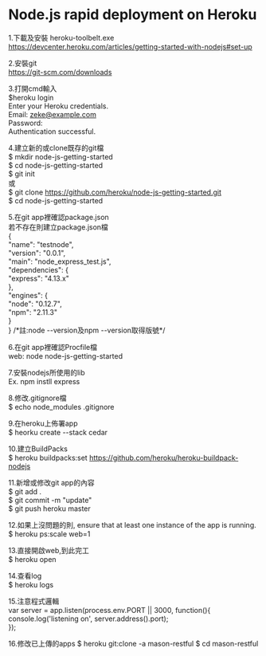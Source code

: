 Node.js rapid deployment on Heroku
=================================  
1.下載及安裝 heroku-toolbelt.exe    
    https://devcenter.heroku.com/articles/getting-started-with-nodejs#set-up  
    
2.安裝git  
    https://git-scm.com/downloads  
    
3.打開cmd輸入  
    $heroku login  
    Enter your Heroku credentials.  
    Email: zeke@example.com  
    Password:  
    Authentication successful.  
    
4.建立新的或clone既存的git檔  
  $ mkdir node-js-getting-started  
  $ cd node-js-getting-started  
  $ git init  
  或  
  $ git clone https://github.com/heroku/node-js-getting-started.git  
  $ cd node-js-getting-started  
    
5.在git app裡確認package.json  
  若不存在則建立package.json檔  
	{  
	"name": "testnode",  
	"version": "0.0.1",  
	"main": "node_express_test.js",  
	"dependencies": {  
		"express": "4.13.x"  
		},  
	"engines": {  
		"node": "0.12.7",  
		"npm": "2.11.3"  
		}  
	}
  /\*註:node --version及npm --version取得版號\*/  
    
6.在git app裡確認Procfile檔  
  web: node node-js-getting-started  
    
7.安裝nodejs所使用的lib  
  Ex. npm instll express  
    
8.修改.gitignore檔  
  $ echo node_modules  .gitignore  
    
9.在heroku上佈署app  
  $ heorku create --stack cedar  
    
10.建立BuildPacks  
  $ heroku buildpacks:set https://github.com/heroku/heroku-buildpack-nodejs  
    
11.新增或修改git app的內容  
  $ git add .  
  $ git commit -m "update"  
  $ git push heroku master  
    
12.如果上沒問題的則, ensure that at least one instance of the app is running.  
  $ heroku ps:scale web=1  
    
13.直接開啟web,到此完工  
  $ heroku open  
    
14.查看log  
  $ heroku logs  
    
15.注意程式邏輯  
	var server = app.listen(process.env.PORT || 3000, function(){  
		console.log('listening on', server.address().port);  
	}); 

16.修改已上傳的apps
  $ heroku git:clone -a mason-restful
  $ cd mason-restful  
